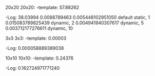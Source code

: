 20x20 20x20:
-template: 57.88262

-Log:
    38.03994
    0.0088789463
    0.005448102951050 default static, 1
    0.015083789825439 dynamic, 2
    0.004941940307617 dynamic, 5
    0.003712177276611 dynamic, 10



3x3 3x3:
-template: 0.00003

-Log:
    0.000058889389038
    


10x10 10x10:
-template: 0.24376

-Log:
    0.162724971771240
    